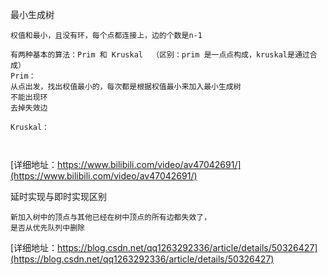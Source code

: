 
最小生成树
```
权值和最小，且没有环，每个点都连接上，边的个数是n-1

有两种基本的算法：Prim 和 Kruskal  （区别：prim 是一点点构成，kruskal是通过合成）
Prim：
从点出发，找出权值最小的，每次都是根据权值最小来加入最小生成树
不能出现环
去掉失效边

Kruskal：



```
[详细地址：https://www.bilibili.com/video/av47042691/](https://www.bilibili.com/video/av47042691/)

延时实现与即时实现区别
```
新加入树中的顶点与其他已经在树中顶点的所有边都失效了，
是否从优先队列中删除

```
[详细地址：https://blog.csdn.net/qq1263292336/article/details/50326427](https://blog.csdn.net/qq1263292336/article/details/50326427)